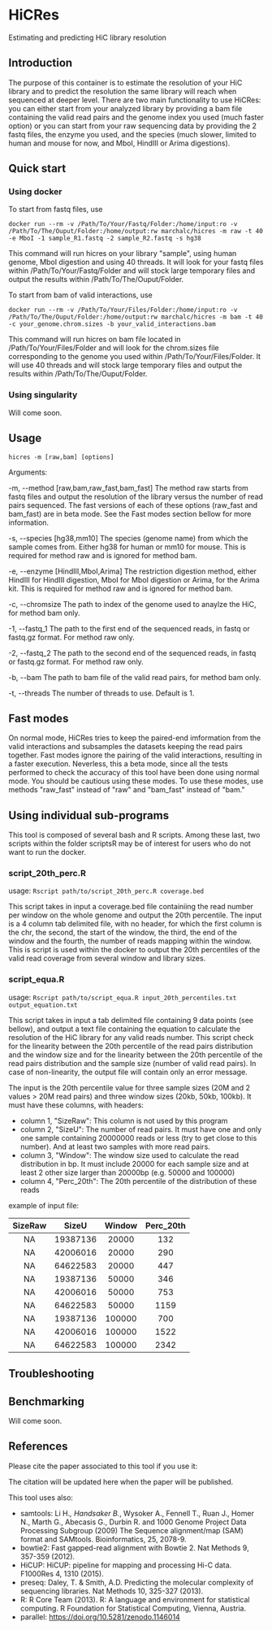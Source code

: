 # HiCRes

Estimating and predicting HiC library resolution

## Introduction

The purpose of this container is to estimate the resolution of your HiC library and to predict the resolution the same library will reach when sequenced at deeper level. There are two main functionality to use HiCRes: you can either start from your analyzed library by providing a bam file containing the valid read pairs and the genome index you used (much faster option) or you can start from your raw sequencing data by providing the 2 fastq files, the enzyme you used, and the species (much slower, limited to human and mouse for now, and MboI, HindIII or Arima digestions).

## Quick start

### Using docker

To start from fastq files, use

`docker run --rm -v /Path/To/Your/Fastq/Folder:/home/input:ro -v /Path/To/The/Ouput/Folder:/home/output:rw marchalc/hicres -m raw -t 40 -e MboI -1 sample_R1.fastq -2 sample_R2.fastq -s hg38`

This command will run hicres on your library "sample", using human genome, MboI digestion and using 40 threads. It will look for your fastq files within /Path/To/Your/Fastq/Folder and will stock large temporary files and output the results within /Path/To/The/Ouput/Folder.

To start from bam of valid interactions, use

`docker run --rm -v /Path/To/Your/Files/Folder:/home/input:ro -v /Path/To/The/Ouput/Folder:/home/output:rw marchalc/hicres -m bam -t 40 -c your_genome.chrom.sizes -b your_valid_interactions.bam`

This command will run hicres on bam file located in /Path/To/Your/Files/Folder and will look for the chrom.sizes file corresponding to the genome you used within /Path/To/Your/Files/Folder. It will use 40 threads and will stock large temporary files and output the results within /Path/To/The/Ouput/Folder.

### Using singularity

Will come soon.

## Usage

`hicres -m [raw,bam] [options]`

Arguments:

-m, --method [raw,bam,raw_fast,bam_fast]     The method raw starts from fastq files and output the resolution of the library versus the number of read pairs sequenced. The fast versions of each of these options (raw_fast and bam_fast) are in beta mode. See the Fast modes section bellow for more information.

-s, --species [hg38,mm10]     The species (genome name) from which the sample comes from. Either hg38 for human or mm10 for mouse. This is required for method raw and is ignored for method bam.

-e, --enzyme [HindIII,MboI,Arima]     The restriction digestion method, either HindIII for HindIII digestion, MboI for MboI digestion or Arima, for the Arima kit. This is required for method raw and is ignored for method bam.

-c, --chromsize <path to file>     The path to index of the genome used to anaylze the HiC, for method bam only.

-1, --fastq_1 <path to file>     The path to the first end of the sequenced reads, in fastq or fastq.gz format. For method raw only.

-2, --fastq_2 <path to file>     The path to the second end of the sequenced reads, in fastq or fastq.gz format. For method raw only.

-b, --bam <path to file>     The path to bam file of the valid read pairs, for method bam only.

-t, --threads <int>     The number of threads to use. Default is 1.

## Fast modes

On normal mode, HiCRes tries to keep the paired-end imformation from the valid interactions and subsamples the datasets keeping the read pairs together. Fast modes ignore the pairing of the valid interactions, resulting in a faster execution. Neverless, this a beta mode, since all the tests performed to check the accuracy of this tool have been done using normal mode. You should be cautious using these modes.
To use these modes, use methods "raw_fast" instead of "raw" and "bam_fast" instead of "bam."

## Using individual sub-programs

This tool is composed of several bash and R scripts. Among these last, two scripts within the folder scriptsR may be of interest for users who do not want to run the docker.

### script_20th_perc.R

usage: `Rscript path/to/script_20th_perc.R coverage.bed`

This script takes in input a coverage.bed file containiing the read number per window on the whole genome and output the 20th percentile. The input is a 4 column tab delimited file, with no header, for which the first column is the chr, the second, the start of the window, the third, the end of the window and the fourth, the number of reads mapping within the window.
This is script is used within the docker to output the 20th percentiles of the valid read coverage from several window and library sizes.

### script_equa.R

usage: `Rscript path/to/script_equa.R input_20th_percentiles.txt output_equation.txt`

This script takes in input a tab delimited file containing 9 data points (see bellow), and output a text file containing the equation to calculate the resolution of the HiC library for any valid reads number. This script check for the linearity between the 20th percentile of the read pairs distribution and the window size and for the linearity between the 20th percentile of the read pairs distribution and the sample size (number of valid read pairs). In case of non-linearity, the output file will contain only an error message. 

The input is the 20th percentile value for three sample sizes (20M and 2 values > 20M read pairs) and three window sizes (20kb, 50kb, 100kb). It  must have these columns, with headers:

- column 1, "SizeRaw": This column is not used by this program
- column 2, "SizeU": The number of read pairs. It must have one and only one sample containing 20000000 reads or less (try to get close to this number). And at least two samples with more read pairs.
- column 3, "Window": The window size used to calculate the read distribution in bp. It must include 20000 for each sample size and at least 2 other size larger than 20000bp (e.g. 50000 and 100000)
- column 4, "Perc_20th": The 20th percentile of the distribution of these reads 


example of input file:

| SizeRaw | SizeU | Window | Perc_20th |
| :-----: | :---: | :----: | :-------: |
| NA | 19387136 | 20000 | 132 |
| NA | 42006016 | 20000 | 290 |
| NA | 64622583 | 20000 | 447 |
| NA | 19387136 | 50000 | 346 |
| NA | 42006016 | 50000 | 753 |
| NA | 64622583 | 50000 | 1159 |
| NA | 19387136 | 100000 | 700 |
| NA | 42006016 | 100000 | 1522 |
| NA | 64622583 | 100000 | 2342 |

## Troubleshooting



## Benchmarking

Will come soon.

## References

Please cite the paper associated to this tool if you use it:

The citation will be updated here when the paper will be published.

This tool uses also:

- samtools: Li H.*, Handsaker B.*, Wysoker A., Fennell T., Ruan J., Homer N., Marth G., Abecasis G., Durbin R. and 1000 Genome Project Data Processing Subgroup (2009) The Sequence alignment/map (SAM) format and SAMtools. Bioinformatics, 25, 2078-9. 
- bowtie2: Fast gapped-read alignment with Bowtie 2. Nat Methods 9, 357-359 (2012).
- HiCUP: HiCUP: pipeline for mapping and processing Hi-C data. F1000Res 4, 1310 (2015).
- preseq: Daley, T. & Smith, A.D. Predicting the molecular complexity of sequencing libraries. Nat Methods 10, 325-327 (2013).
- R: R Core Team (2013). R: A language and environment for statistical computing. R Foundation for Statistical Computing, Vienna, Austria.
- parallel: https://doi.org/10.5281/zenodo.1146014